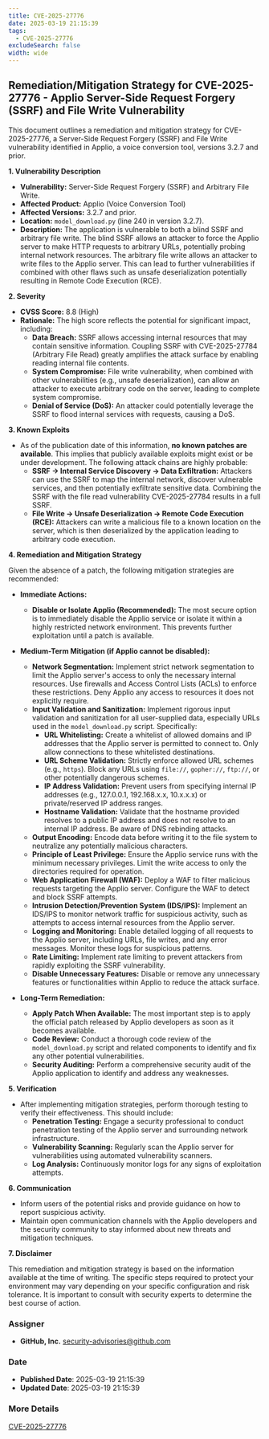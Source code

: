 ```yaml
---
title: CVE-2025-27776
date: 2025-03-19 21:15:39
tags:
  - CVE-2025-27776
excludeSearch: false
width: wide
---
```


## Remediation/Mitigation Strategy for CVE-2025-27776 - Applio Server-Side Request Forgery (SSRF) and File Write Vulnerability

This document outlines a remediation and mitigation strategy for CVE-2025-27776, a Server-Side Request Forgery (SSRF) and File Write vulnerability identified in Applio, a voice conversion tool, versions 3.2.7 and prior.

**1. Vulnerability Description**

*   **Vulnerability:** Server-Side Request Forgery (SSRF) and Arbitrary File Write.
*   **Affected Product:** Applio (Voice Conversion Tool)
*   **Affected Versions:** 3.2.7 and prior.
*   **Location:** `model_download.py` (line 240 in version 3.2.7).
*   **Description:** The application is vulnerable to both a blind SSRF and arbitrary file write.  The blind SSRF allows an attacker to force the Applio server to make HTTP requests to arbitrary URLs, potentially probing internal network resources. The arbitrary file write allows an attacker to write files to the Applio server.  This can lead to further vulnerabilities if combined with other flaws such as unsafe deserialization potentially resulting in Remote Code Execution (RCE).

**2. Severity**

*   **CVSS Score:** 8.8 (High)
*   **Rationale:** The high score reflects the potential for significant impact, including:
    *   **Data Breach:** SSRF allows accessing internal resources that may contain sensitive information. Coupling SSRF with CVE-2025-27784 (Arbitrary File Read) greatly amplifies the attack surface by enabling reading internal file contents.
    *   **System Compromise:** File write vulnerability, when combined with other vulnerabilities (e.g., unsafe deserialization), can allow an attacker to execute arbitrary code on the server, leading to complete system compromise.
    *   **Denial of Service (DoS):** An attacker could potentially leverage the SSRF to flood internal services with requests, causing a DoS.

**3. Known Exploits**

*   As of the publication date of this information, **no known patches are available**. This implies that publicly available exploits might exist or be under development. The following attack chains are highly probable:
    *   **SSRF -> Internal Service Discovery -> Data Exfiltration:** Attackers can use the SSRF to map the internal network, discover vulnerable services, and then potentially exfiltrate sensitive data. Combining the SSRF with the file read vulnerability CVE-2025-27784 results in a full SSRF.
    *   **File Write -> Unsafe Deserialization -> Remote Code Execution (RCE):** Attackers can write a malicious file to a known location on the server, which is then deserialized by the application leading to arbitrary code execution.

**4. Remediation and Mitigation Strategy**

Given the absence of a patch, the following mitigation strategies are recommended:

*   **Immediate Actions:**

    *   **Disable or Isolate Applio (Recommended):**  The most secure option is to immediately disable the Applio service or isolate it within a highly restricted network environment.  This prevents further exploitation until a patch is available.

*   **Medium-Term Mitigation (if Applio cannot be disabled):**

    *   **Network Segmentation:** Implement strict network segmentation to limit the Applio server's access to only the necessary internal resources. Use firewalls and Access Control Lists (ACLs) to enforce these restrictions. Deny Applio any access to resources it does not explicitly require.
    *   **Input Validation and Sanitization:**  Implement rigorous input validation and sanitization for all user-supplied data, especially URLs used in the `model_download.py` script.  Specifically:
        *   **URL Whitelisting:** Create a whitelist of allowed domains and IP addresses that the Applio server is permitted to connect to. Only allow connections to these whitelisted destinations.
        *   **URL Scheme Validation:**  Strictly enforce allowed URL schemes (e.g., `https`). Block any URLs using `file://`, `gopher://`, `ftp://`, or other potentially dangerous schemes.
        *   **IP Address Validation:**  Prevent users from specifying internal IP addresses (e.g., 127.0.0.1, 192.168.x.x, 10.x.x.x) or private/reserved IP address ranges.
        *   **Hostname Validation:**  Validate that the hostname provided resolves to a public IP address and does not resolve to an internal IP address.  Be aware of DNS rebinding attacks.
    *   **Output Encoding:** Encode data before writing it to the file system to neutralize any potentially malicious characters.
    *   **Principle of Least Privilege:** Ensure the Applio service runs with the minimum necessary privileges.  Limit the write access to only the directories required for operation.
    *   **Web Application Firewall (WAF):** Deploy a WAF to filter malicious requests targeting the Applio server. Configure the WAF to detect and block SSRF attempts.
    *   **Intrusion Detection/Prevention System (IDS/IPS):** Implement an IDS/IPS to monitor network traffic for suspicious activity, such as attempts to access internal resources from the Applio server.
    *   **Logging and Monitoring:** Enable detailed logging of all requests to the Applio server, including URLs, file writes, and any error messages.  Monitor these logs for suspicious patterns.
    *   **Rate Limiting:** Implement rate limiting to prevent attackers from rapidly exploiting the SSRF vulnerability.
    *   **Disable Unnecessary Features:** Disable or remove any unnecessary features or functionalities within Applio to reduce the attack surface.

*   **Long-Term Remediation:**

    *   **Apply Patch When Available:**  The most important step is to apply the official patch released by Applio developers as soon as it becomes available.
    *   **Code Review:**  Conduct a thorough code review of the `model_download.py` script and related components to identify and fix any other potential vulnerabilities.
    *   **Security Auditing:** Perform a comprehensive security audit of the Applio application to identify and address any weaknesses.

**5.  Verification**

*   After implementing mitigation strategies, perform thorough testing to verify their effectiveness.  This should include:
    *   **Penetration Testing:** Engage a security professional to conduct penetration testing of the Applio server and surrounding network infrastructure.
    *   **Vulnerability Scanning:** Regularly scan the Applio server for vulnerabilities using automated vulnerability scanners.
    *   **Log Analysis:** Continuously monitor logs for any signs of exploitation attempts.

**6.  Communication**

*   Inform users of the potential risks and provide guidance on how to report suspicious activity.
*   Maintain open communication channels with the Applio developers and the security community to stay informed about new threats and mitigation techniques.

**7. Disclaimer**

This remediation and mitigation strategy is based on the information available at the time of writing.  The specific steps required to protect your environment may vary depending on your specific configuration and risk tolerance.  It is important to consult with security experts to determine the best course of action.

### Assigner
- **GitHub, Inc.** <security-advisories@github.com>

### Date
- **Published Date**: 2025-03-19 21:15:39
- **Updated Date**: 2025-03-19 21:15:39

### More Details
[CVE-2025-27776](https://www.cvedetails.com/cve/CVE-2025-27776)